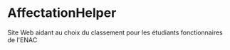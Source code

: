 # AffectationHelper
Site Web aidant au choix du classement pour les étudiants fonctionnaires de l'ENAC
